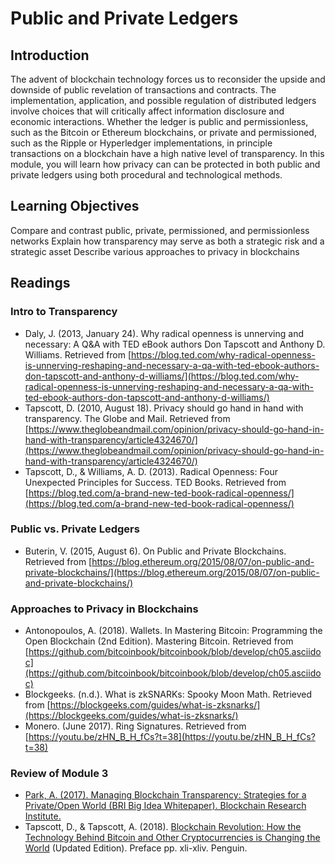 # Public and Private Ledgers

## Introduction
The advent of blockchain technology forces us to reconsider the upside and downside of public revelation of transactions and contracts. The implementation, application, and possible regulation of distributed ledgers involve choices that will critically affect information disclosure and economic interactions. Whether the ledger is public and permissionless, such as the Bitcoin or Ethereum blockchains, or private and permissioned, such as the Ripple or Hyperledger implementations, in principle transactions on a blockchain have a high native level of transparency. In this module, you will learn how privacy can can be protected in both public and private ledgers using both procedural and technological methods.

## Learning Objectives
Compare and contrast public, private, permissioned, and permissionless networks
Explain how transparency may serve as both a strategic risk and a strategic asset
Describe various approaches to privacy in blockchains

## Readings
### Intro to Transparency
* Daly, J. (2013, January 24). Why radical openness is unnerving and necessary: A Q&A with TED eBook authors Don Tapscott and Anthony D. Williams. Retrieved from [https://blog.ted.com/why-radical-openness-is-unnerving-reshaping-and-necessary-a-qa-with-ted-ebook-authors-don-tapscott-and-anthony-d-williams/](https://blog.ted.com/why-radical-openness-is-unnerving-reshaping-and-necessary-a-qa-with-ted-ebook-authors-don-tapscott-and-anthony-d-williams/)
* Tapscott, D. (2010, August 18). Privacy should go hand in hand with transparency. The Globe and Mail. Retrieved from [https://www.theglobeandmail.com/opinion/privacy-should-go-hand-in-hand-with-transparency/article4324670/](https://www.theglobeandmail.com/opinion/privacy-should-go-hand-in-hand-with-transparency/article4324670/)
* Tapscott, D., & Williams, A. D. (2013). Radical Openness: Four Unexpected Principles for Success. TED Books. Retrieved from [https://blog.ted.com/a-brand-new-ted-book-radical-openness/](https://blog.ted.com/a-brand-new-ted-book-radical-openness/)

### Public vs. Private Ledgers
* Buterin, V. (2015, August 6). On Public and Private Blockchains. Retrieved from [https://blog.ethereum.org/2015/08/07/on-public-and-private-blockchains/](https://blog.ethereum.org/2015/08/07/on-public-and-private-blockchains/)

### Approaches to Privacy in Blockchains
* Antonopoulos, A. (2018). Wallets. In Mastering Bitcoin: Programming the Open Blockchain (2nd Edition). Mastering Bitcoin. Retrieved from [https://github.com/bitcoinbook/bitcoinbook/blob/develop/ch05.asciidoc](https://github.com/bitcoinbook/bitcoinbook/blob/develop/ch05.asciidoc)
* Blockgeeks. (n.d.). What is zkSNARKs: Spooky Moon Math. Retrieved from [https://blockgeeks.com/guides/what-is-zksnarks/](https://blockgeeks.com/guides/what-is-zksnarks/)
* Monero. (June 2017). Ring Signatures. Retrieved from [https://youtu.be/zHN_B_H_fCs?t=38](https://youtu.be/zHN_B_H_fCs?t=38)

### Review of Module 3
* [Park, A. (2017). Managing Blockchain Transparency: Strategies for a Private/Open World (BRI Big Idea Whitepaper). Blockchain Research Institute.](./files/Park_Transparency_v6D.pdf)
* Tapscott, D., & Tapscott, A. (2018). [Blockchain Revolution: How the Technology Behind Bitcoin and Other Cryptocurrencies is Changing the World](https://www.blockchainresearchinstitute.org/thought-leadership/) (Updated Edition). Preface pp. xli-xliv.  Penguin. 
